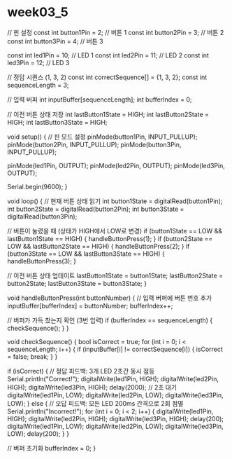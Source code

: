 # week03_5
// 핀 설정
const int button1Pin = 2; // 버튼 1
const int button2Pin = 3; // 버튼 2
const int button3Pin = 4; // 버튼 3

const int led1Pin = 10; // LED 1
const int led2Pin = 11; // LED 2
const int led3Pin = 12; // LED 3

// 정답 시퀀스 (1, 3, 2)
const int correctSequence[] = {1, 3, 2};
const int sequenceLength = 3;

// 입력 버퍼
int inputBuffer[sequenceLength];
int bufferIndex = 0;

// 이전 버튼 상태 저장
int lastButton1State = HIGH;
int lastButton2State = HIGH;
int lastButton3State = HIGH;

void setup() {
  // 핀 모드 설정
  pinMode(button1Pin, INPUT_PULLUP);
  pinMode(button2Pin, INPUT_PULLUP);
  pinMode(button3Pin, INPUT_PULLUP);
  
  pinMode(led1Pin, OUTPUT);
  pinMode(led2Pin, OUTPUT);
  pinMode(led3Pin, OUTPUT);
  
  Serial.begin(9600);
}

void loop() {
  // 현재 버튼 상태 읽기
  int button1State = digitalRead(button1Pin);
  int button2State = digitalRead(button2Pin);
  int button3State = digitalRead(button3Pin);
  
  // 버튼이 눌렸을 때 (상태가 HIGH에서 LOW로 변경)
  if (button1State == LOW && lastButton1State == HIGH) {
    handleButtonPress(1);
  }
  if (button2State == LOW && lastButton2State == HIGH) {
    handleButtonPress(2);
  }
  if (button3State == LOW && lastButton3State == HIGH) {
    handleButtonPress(3);
  }
  
  // 이전 버튼 상태 업데이트
  lastButton1State = button1State;
  lastButton2State = button2State;
  lastButton3State = button3State;
}

void handleButtonPress(int buttonNumber) {
  // 입력 버퍼에 버튼 번호 추가
  inputBuffer[bufferIndex] = buttonNumber;
  bufferIndex++;
  
  // 버퍼가 가득 찼는지 확인 (3번 입력)
  if (bufferIndex == sequenceLength) {
    checkSequence();
  }
}

void checkSequence() {
  bool isCorrect = true;
  for (int i = 0; i < sequenceLength; i++) {
    if (inputBuffer[i] != correctSequence[i]) {
      isCorrect = false;
      break;
    }
  }
  
  if (isCorrect) {
    // 정답 피드백: 3개 LED 2초간 동시 점등
    Serial.println("Correct!");
    digitalWrite(led1Pin, HIGH);
    digitalWrite(led2Pin, HIGH);
    digitalWrite(led3Pin, HIGH);
    delay(2000); // 2초 대기
    digitalWrite(led1Pin, LOW);
    digitalWrite(led2Pin, LOW);
    digitalWrite(led3Pin, LOW);
  } else {
    // 오답 피드백: 모든 LED 200ms 간격으로 2회 점멸
    Serial.println("Incorrect!");
    for (int i = 0; i < 2; i++) {
      digitalWrite(led1Pin, HIGH);
      digitalWrite(led2Pin, HIGH);
      digitalWrite(led3Pin, HIGH);
      delay(200);
      digitalWrite(led1Pin, LOW);
      digitalWrite(led2Pin, LOW);
      digitalWrite(led3Pin, LOW);
      delay(200);
    }
  }
  
  // 버퍼 초기화
  bufferIndex = 0;
}
